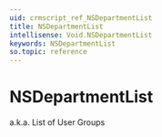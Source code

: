 ```yaml
---
uid: crmscript_ref_NSDepartmentList
title: NSDepartmentList
intellisense: Void.NSDepartmentList
keywords: NSDepartmentList
so.topic: reference
---
```


# NSDepartmentList

a.k.a. List of User Groups
